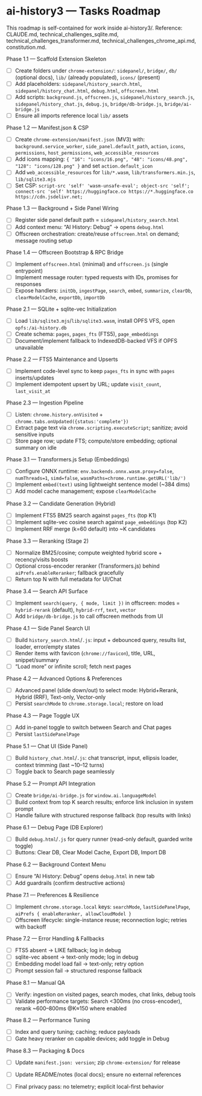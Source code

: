 # ai-history3 — Tasks Roadmap

This roadmap is self-contained for work inside ai-history3/. Reference: CLAUDE.md, technical_challenges_sqlite.md, technical_challenges_transformer.md, technical_challenges_chrome_api.md, constitution.md.

Phase 1.1 — Scaffold Extension Skeleton
- [ ] Create folders under `chrome-extension/`: `sidepanel/`, `bridge/`, `db/` (optional docs), `lib/` (already populated), `icons/` (present)
- [ ] Add placeholders: `sidepanel/history_search.html`, `sidepanel/history_chat.html`, `debug.html`, `offscreen.html`
- [ ] Add scripts: `background.js`, `offscreen.js`, `sidepanel/history_search.js`, `sidepanel/history_chat.js`, `debug.js`, `bridge/db-bridge.js`, `bridge/ai-bridge.js`
- [ ] Ensure all imports reference local `lib/` assets

Phase 1.2 — Manifest.json & CSP
- [ ] Create `chrome-extension/manifest.json` (MV3) with: `background.service_worker`, `side_panel.default_path`, `action`, `icons`, `permissions`, `host_permissions`, `web_accessible_resources`
- [ ] Add icons mapping: `{ "16": "icons/16.png", "48": "icons/48.png", "128": "icons/128.png" }` and set `action.default_icon`
- [ ] Add `web_accessible_resources` for `lib/*.wasm`, `lib/transformers.min.js`, `lib/sqlite3.mjs`
- [ ] Set CSP: `script-src 'self' 'wasm-unsafe-eval'; object-src 'self'; connect-src 'self' https://huggingface.co https://*.huggingface.co https://cdn.jsdelivr.net;`

Phase 1.3 — Background + Side Panel Wiring
- [ ] Register side panel default path = `sidepanel/history_search.html`
- [ ] Add context menu: “AI History: Debug” → opens `debug.html`
- [ ] Offscreen orchestration: create/reuse `offscreen.html` on demand; message routing setup

Phase 1.4 — Offscreen Bootstrap & RPC Bridge
- [ ] Implement `offscreen.html` (minimal) and `offscreen.js` (single entrypoint)
- [ ] Implement message router: typed requests with IDs, promises for responses
- [ ] Expose handlers: `initDb`, `ingestPage`, `search`, `embed`, `summarize`, `clearDb`, `clearModelCache`, `exportDb`, `importDb`

Phase 2.1 — SQLite + sqlite-vec Initialization
- [ ] Load `lib/sqlite3.mjs`/`lib/sqlite3.wasm`, install OPFS VFS, open `opfs:/ai-history.db`
- [ ] Create schema: `pages`, `pages_fts` (FTS5), `page_embeddings`
- [ ] Document/implement fallback to IndexedDB-backed VFS if OPFS unavailable

Phase 2.2 — FTS5 Maintenance and Upserts
- [ ] Implement code-level sync to keep `pages_fts` in sync with `pages` inserts/updates
- [ ] Implement idempotent upsert by URL; update `visit_count`, `last_visit_at`

Phase 2.3 — Ingestion Pipeline
- [ ] Listen: `chrome.history.onVisited` + `chrome.tabs.onUpdated({status:'complete'})`
- [ ] Extract page text via `chrome.scripting.executeScript`; sanitize; avoid sensitive inputs
- [ ] Store page row; update FTS; compute/store embedding; optional summary on idle

Phase 3.1 — Transformers.js Setup (Embeddings)
- [ ] Configure ONNX runtime: `env.backends.onnx.wasm.proxy=false`, `numThreads=1`, `simd=false`, `wasmPaths=chrome.runtime.getURL('lib/')`
- [ ] Implement `embed(text)` using lightweight sentence model (~384 dims)
- [ ] Add model cache management; expose `clearModelCache`

Phase 3.2 — Candidate Generation (Hybrid)
- [ ] Implement FTS5 BM25 search against `pages_fts` (top K1)
- [ ] Implement sqlite-vec cosine search against `page_embeddings` (top K2)
- [ ] Implement RRF merge (k=60 default) into ~K candidates

Phase 3.3 — Reranking (Stage 2)
- [ ] Normalize BM25/cosine; compute weighted hybrid score + recency/visits boosts
- [ ] Optional cross-encoder reranker (Transformers.js) behind `aiPrefs.enableReranker`; fallback gracefully
- [ ] Return top N with full metadata for UI/Chat

Phase 3.4 — Search API Surface
- [ ] Implement `search(query, { mode, limit })` in offscreen: modes = `hybrid-rerank` (default), `hybrid-rrf`, `text`, `vector`
- [ ] Add `bridge/db-bridge.js` to call offscreen methods from UI

Phase 4.1 — Side Panel Search UI
- [ ] Build `history_search.html`/`.js`: input + debounced query, results list, loader, error/empty states
- [ ] Render items with favicon (`chrome://favicon`), title, URL, snippet/summary
- [ ] “Load more” or infinite scroll; fetch next pages

Phase 4.2 — Advanced Options & Preferences
- [ ] Advanced panel (slide down/out) to select mode: Hybrid+Rerank, Hybrid (RRF), Text-only, Vector-only
- [ ] Persist `searchMode` to `chrome.storage.local`; restore on load

Phase 4.3 — Page Toggle UX
- [ ] Add in-panel toggle to switch between Search and Chat pages
- [ ] Persist `lastSidePanelPage`

Phase 5.1 — Chat UI (Side Panel)
- [ ] Build `history_chat.html`/`.js`: chat transcript, input, ellipsis loader, context trimming (last ~10–12 turns)
- [ ] Toggle back to Search page seamlessly

Phase 5.2 — Prompt API Integration
- [ ] Create `bridge/ai-bridge.js` for `window.ai.languageModel`
- [ ] Build context from top K search results; enforce link inclusion in system prompt
- [ ] Handle failure with structured response fallback (top results with links)

Phase 6.1 — Debug Page (DB Explorer)
- [ ] Build `debug.html`/`.js` for query runner (read-only default, guarded write toggle)
- [ ] Buttons: Clear DB, Clear Model Cache, Export DB, Import DB

Phase 6.2 — Background Context Menu
- [ ] Ensure “AI History: Debug” opens `debug.html` in new tab
- [ ] Add guardrails (confirm destructive actions)

Phase 7.1 — Preferences & Resilience
- [ ] Implement `chrome.storage.local` keys: `searchMode`, `lastSidePanelPage`, `aiPrefs { enableReranker, allowCloudModel }`
- [ ] Offscreen lifecycle: single-instance reuse; reconnection logic; retries with backoff

Phase 7.2 — Error Handling & Fallbacks
- [ ] FTS5 absent → LIKE fallback; log in debug
- [ ] sqlite-vec absent → text-only mode; log in debug
- [ ] Embedding model load fail → text-only; retry option
- [ ] Prompt session fail → structured response fallback

Phase 8.1 — Manual QA
- [ ] Verify: ingestion on visited pages, search modes, chat links, debug tools
- [ ] Validate performance targets: Search <300ms (no cross-encoder), rerank ~600–800ms @K≈150 where enabled

Phase 8.2 — Performance Tuning
- [ ] Index and query tuning; caching; reduce payloads
- [ ] Gate heavy reranker on capable devices; add toggle in Debug

Phase 8.3 — Packaging & Docs
- [ ] Update `manifest.json: version`; zip `chrome-extension/` for release
- [ ] Update README/notes (local docs); ensure no external references
- [ ] Final privacy pass: no telemetry; explicit local-first behavior

